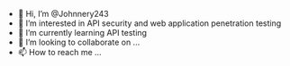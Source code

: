- 👋 Hi, I’m @Johnnery243
- 👀 I’m interested in API security and web application penetration testing
- 🌱 I’m currently learning API testing
- 💞️ I’m looking to collaborate on ...
- 📫 How to reach me ...

<!---
Johnnery243/Johnnery243 is a ✨ special ✨ repository because its `README.md` (this file) appears on your GitHub profile.
You can click the Preview link to take a look at your changes.
--->
